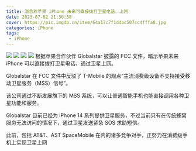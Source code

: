 ```yaml
---
title: 消息称苹果 iPhone 未来可直接拨打卫星电话、上网
date: 2023-07-02 21:30:58
cover: https://pic.imgdb.cn/item/64a17c7f1ddac507cc4fffa0.jpg
categories: iPhone
tags:
 - iPhone 
---
```

![](https://pic.imgdb.cn/item/64a17c7f1ddac507cc4fff4c.jpg)
![](https://pic.imgdb.cn/item/64a17c7f1ddac507cc4ffeae.jpg)
![](https://pic.imgdb.cn/item/64a17c801ddac507cc500014.jpg)
![](https://pic.imgdb.cn/item/64a17c7f1ddac507cc4fffa0.jpg)
根据苹果合作伙伴 Globalstar 披露的 FCC 文件，暗示苹果未来 iPhone 可以直接拨打卫星电话、通过卫星上网。

Globalstar 在 FCC 文件中反驳了 T-Mobile 的观点“主流消费级设备不支持接受移动卫星服务（MSS）信号”。

该公司通过不断发展旗下的 MSS 系统，可以让普通智能手机也能直接调用各种卫星功能和服务。

Globalstar 目前已经为 iPhone 14 系列提供卫星服务，不过当前只有在传统蜂窝服务无法访问的情况下，通过卫星发送紧急 SOS 求助短信。

此前，包括 AT&T、AST SpaceMobile 在内的诸多竞争对手，正努力在消费级手机上实现卫星上网
